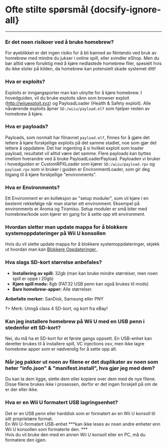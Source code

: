 # Ofte stilte spørsmål {docsify-ignore-all}
---

### Er det noen risikoer ved å bruke homebrew?

For øyeblikket er det ingen risiko for å bli banned av Nintendo ved bruk av homebrew med mindre du jukser i online spill, eller svindler eShop. Men du bør alltid være forsiktig med å kjøre nedlastede homebrew filer, spesielt hvis du ikke stoler på kilden, da homebrew kan potensielt skade systemet ditt!

### Hva er exploits?

Exploits er inngangsporter man kan utnytte for å kjøre homebrew. I hovedguiden, vil du bruke exploits sånn som browser exploit (http://wiiuexploit.xyz) og PayloadLoader (Health & Safety exploit). Alle nåværende exploits åpner `SD:/wiiu/payload.elf` som hjelper resten av homebrew å kjøre.

### Hva er payloads?

Payloads, som normalt har filnavnet `payload.elf`, finnes for å gjøre det lettere å kjøre forskjellige exploits på det samme stadiet, noe som gjør det lettere å oppdatere. Det har ingenting å si hvilket exploit som loader payload, resultatet vil alltid være det samme. Flere payloads kan byttes imellom hverandre ved å bruke PayloadLoaderPayload. Payloaden vi bruker i hovedguiden er CustomRPXLoader som kjører `SD:/wiiu/payload.rpx` og `payload.rpx` som vi bruker i guiden er EnvironmentLoader, som gir deg tilgang til å kjøre forskjellige "environments".

### Hva er Environments?

Ett Environment er en kolleksjon av "setup moduler", som vil kjøre i en bestemt rekkefølge når man starter ett environment. Eksempel på environments er Aroma og Tiramisu. Setup moduler er små biter med homebrew/kode som kjører en gang for å sette opp ett environment.

### Hvordan sletter man update mappa for å blokkere systemoppdateringer på Wii U konsollen

Hvis du vil slette update mappa for å blokkere systemoppdateringer, skjekk ut hvordan man kan [Blokkere Oppdateringer ](block-updates).

### Hva slags SD-kort størrelse anbefales?

 - **Installering av spill:** 32gb (man kan bruke mindre størrelser, men noen spill er oppe i 20gb)
 - **Kjøre spill mods:** 8gb (FAT32 USB penn kan også brukes til mods)
 - **Bare homebrew-apper:** Alle størrelser.

**Anbefalte merker:** SanDisk, Samsung eller PNY

?> Merk: Unngå class 4 SD-kort, og kort fra eBay!

### Kan jeg installere homebrew på Wii U med en USB penn i stedenfor ett SD-kort?

Nei, du må ha et SD-kort for et første gangs oppsett. En USB-enhet kan deretter brukes til å installere spill, VC injections osv, men ikke lagre homebrew apper som er nødvendig for å sette opp alt.

### Når jeg pakker ut noen av filene er det duplikater av noen som heter "info.json" & "manifest.install", hva gjør jeg med dem?

Du kan la dem ligge, slette dem eller kopiere over dem med de nye filene. Disse filene brukes ikke i prosessen, derfor er det ingen forskjell på om de er der eller ikke.

### Hva er en Wii U formatert USB lagringsenhet?

Det er en USB penn eller harddisk som er formatert av en Wii U konsoll til sitt proprietære format.  
En Wii U-formatert USB-enhet ***kan ikke leses av noen andre enheter enn Wii U konsollen som formaterte den. ***   
Hvis du vil bruke den med en annen Wii U konsoll eller en PC, må du formatere den igjen.
